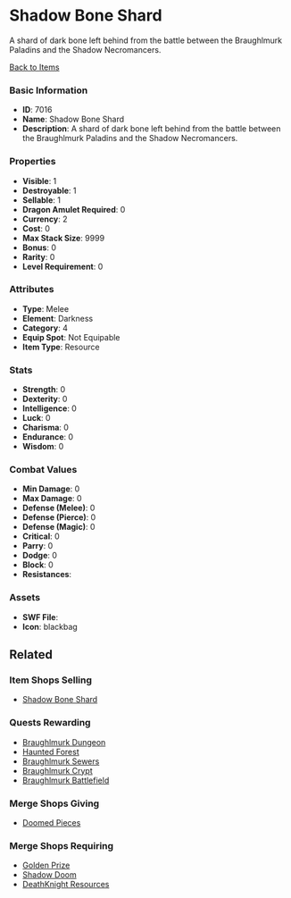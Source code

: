 # Shadow Bone Shard

A shard of dark bone left behind from the battle between the Braughlmurk Paladins and the Shadow Necromancers.

[Back to Items](../items.md)

### Basic Information

- **ID**: 7016
- **Name**: Shadow Bone Shard
- **Description**: A shard of dark bone left behind from the battle between the Braughlmurk Paladins and the Shadow Necromancers.

### Properties

- **Visible**: 1
- **Destroyable**: 1
- **Sellable**: 1
- **Dragon Amulet Required**: 0
- **Currency**: 2
- **Cost**: 0
- **Max Stack Size**: 9999
- **Bonus**: 0
- **Rarity**: 0
- **Level Requirement**: 0

### Attributes

- **Type**: Melee
- **Element**: Darkness
- **Category**: 4
- **Equip Spot**: Not Equipable
- **Item Type**: Resource

### Stats

- **Strength**: 0
- **Dexterity**: 0
- **Intelligence**: 0
- **Luck**: 0
- **Charisma**: 0
- **Endurance**: 0
- **Wisdom**: 0

### Combat Values

- **Min Damage**: 0
- **Max Damage**: 0
- **Defense (Melee)**: 0
- **Defense (Pierce)**: 0
- **Defense (Magic)**: 0
- **Critical**: 0
- **Parry**: 0
- **Dodge**: 0
- **Block**: 0
- **Resistances**: 

### Assets

- **SWF File**: 
- **Icon**: blackbag

## Related

### Item Shops Selling

- [Shadow Bone Shard](../item-shops/805-shadow-bone-shard.md)

### Quests Rewarding

- [Braughlmurk Dungeon](../quests/909-braughlmurk-dungeon.md)
- [Haunted Forest](../quests/912-haunted-forest.md)
- [Braughlmurk Sewers](../quests/914-braughlmurk-sewers.md)
- [Braughlmurk Crypt](../quests/2133-braughlmurk-crypt.md)
- [Braughlmurk Battlefield](../quests/2134-braughlmurk-battlefield.md)

### Merge Shops Giving

- [Doomed Pieces](../merge-shops/235-doomed-pieces.md)

### Merge Shops Requiring

- [Golden Prize](../merge-shops/111-golden-prize.md)
- [Shadow Doom](../merge-shops/112-shadow-doom.md)
- [DeathKnight Resources](../merge-shops/208-deathknight-resources.md)

